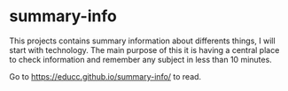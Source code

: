 # summary-info
This projects contains summary information about differents things, I will start with technology.
The main purpose of this it is having a central place to check information and remember any subject in less than 10 minutes.

Go to https://educc.github.io/summary-info/ to read.